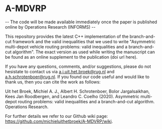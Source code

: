 # A-MDVRP

--  The code will be made available immediately once the paper is published online by Operations Research (INFORMS) --

This repository provides the latest C++ implementation of the branch-and-cut framework and the valid inequalities that we used to write "Asymmetric multi-depot vehicle routing problems: valid inequalities and a branch-and-cut algorithm".
The exact version as used while writing the manuscript can be found as an online supplement to the publication (doi url here). 

If you have any questions, comments, and/or suggestions, please do not hesistate to contact us via a.j.uit.het.broek@rug.nl and a.h.schrotenboer@rug.nl. If you found our code useful and would like to thank us, then you can cite the work as follows:

  Uit het Broek, Michiel A. J., Albert H. Schrotenboer, Bolor Jargalsaikhan, Kees Jan Roodbergen, and Leandro C. Coelho (2020). Asymmetric multi-depot routing problems: valid inequalities and a branch-and-cut algorithm. Operations Research.

For further details we refer to our Github wiki page: https://github.com/michieluithetbroek/A-MDVRP/wiki.

